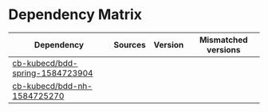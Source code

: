 # Dependency Matrix

Dependency | Sources | Version | Mismatched versions
---------- | ------- | ------- | -------------------
[cb-kubecd/bdd-spring-1584723904](https://github.com/cb-kubecd/bdd-spring-1584723904.git) |  | []() | 
[cb-kubecd/bdd-nh-1584725270](https://github.com/cb-kubecd/bdd-nh-1584725270.git) |  | []() | 
